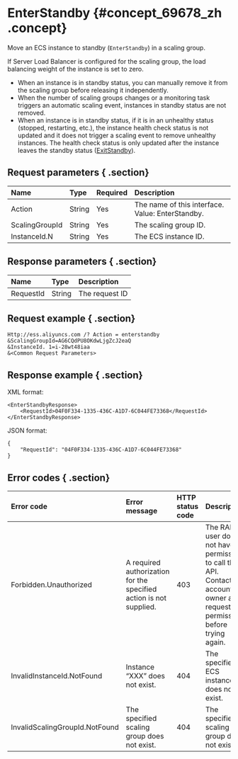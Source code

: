 # EnterStandby {#concept_69678_zh .concept}

Move an ECS instance to standby \(`EnterStandby`\) in a scaling group.

If Server Load Balancer is configured for the scaling group, the load balancing weight of the instance is set to zero.

-   When an instance is in standby status, you can manually remove it from the scaling group before releasing it independently.
-   When the number of scaling groups changes or a monitoring task triggers an automatic scaling event, instances in standby status are not removed.
-   When an instance is in standby status, if it is in an unhealthy status \(stopped, restarting, etc.\), the instance health check status is not updated and it does not trigger a scaling event to remove unhealthy instances. The health check status is only updated after the instance leaves the standby status \([ExitStandby](intl.en-US/API-Reference/Instance/ExitStandby.md#)\).

## Request parameters { .section}

|Name|Type|Required|Description|
|:---|:---|:-------|:----------|
|Action|String|Yes|The name of this interface. Value: EnterStandby.|
|ScalingGroupId|String|Yes|The scaling group ID.|
|InstanceId.N|String|Yes|The ECS instance ID.|

## Response parameters { .section}

|Name|Type|Description|
|:---|:---|:----------|
|RequestId|String|The request ID|

## Request example { .section}

```
Http://ess.aliyuncs.com /? Action = enterstandby
&ScalingGroupId=AG6CQdPU8OKdwLjgZcJ2eaQ
&InstanceId. 1=i-28wt48iaa
&<Common Request Parameters>
```

## Response example { .section}

XML format:

```
<EnterStandbyResponse>
    <RequestId>04F0F334-1335-436C-A1D7-6C044FE73368</RequestId>
</EnterStandbyResponse>
```

JSON format:

```
{
    "RequestId": "04F0F334-1335-436C-A1D7-6C044FE73368"
}
```

## Error codes { .section}

|Error code|Error message|HTTP status code|Description|
|:---------|:------------|:---------------|:----------|
|Forbidden.Unauthorized|A required authorization for the specified action is not supplied.|403|The RAM user does not have permission to call this API. Contact the account owner and request this permission before trying again.|
|InvalidInstanceId.NotFound|Instance “XXX” does not exist.|404|The specified ECS instance does not exist.|
|InvalidScalingGroupId.NotFound|The specified scaling group does not exist.|404|The specified scaling group does not exist.|

